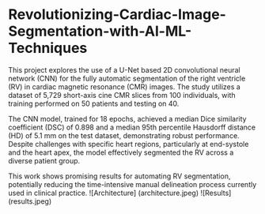 # Revolutionizing-Cardiac-Image-Segmentation-with-Al-ML-Techniques

This project explores the use of a U-Net based 2D convolutional neural network (CNN) for the fully automatic segmentation of the right ventricle (RV) in cardiac magnetic resonance (CMR) images. The study utilizes a dataset of 5,729 short-axis cine CMR slices from 100 individuals, with training performed on 50 patients and testing on 40.

The CNN model, trained for 18 epochs, achieved a median Dice similarity coefficient (DSC) of 0.898 and a median 95th percentile Hausdorff distance (HD) of 5.1 mm on the test dataset, demonstrating robust performance. Despite challenges with specific heart regions, particularly at end-systole and the heart apex, the model effectively segmented the RV across a diverse patient group.

This work shows promising results for automating RV segmentation, potentially reducing the time-intensive manual delineation process currently used in clinical practice.
![Architecture]
(architecture.jpeg)
![Results]
(results.jpeg)
